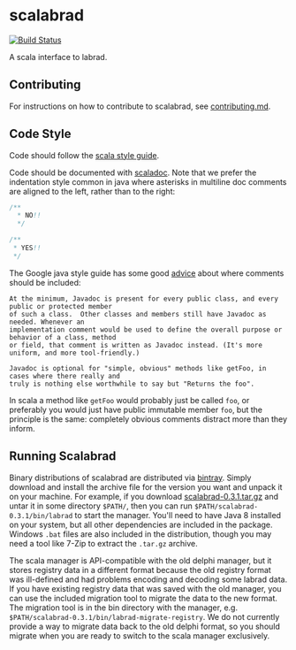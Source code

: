# scalabrad

[![Build Status](https://secure.travis-ci.org/labrad/scalabrad.png)](http://travis-ci.org/labrad/scalabrad)

A scala interface to labrad.


## Contributing

For instructions on how to contribute to scalabrad, see [contributing.md](https://github.com/labrad/labrad/blob/master/contributing.md).


## Code Style

Code should follow the [scala style guide](http://docs.scala-lang.org/style/).

Code should be documented with [scaladoc](http://docs.scala-lang.org/style/scaladoc.html). Note that we prefer the indentation style common in java where asterisks in multiline doc comments are aligned to the left, rather than to the right:

```scala
/**
  * NO!!
  */

/**
 * YES!!
 */
```

The Google java style guide has some good [advice](http://google.github.io/styleguide/javaguide.html#s7-javadoc) about where comments should be included: 

    At the minimum, Javadoc is present for every public class, and every public or protected member
    of such a class.  Other classes and members still have Javadoc as needed. Whenever an
    implementation comment would be used to define the overall purpose or behavior of a class, method
    or field, that comment is written as Javadoc instead. (It's more uniform, and more tool-friendly.)

    Javadoc is optional for "simple, obvious" methods like getFoo, in cases where there really and
    truly is nothing else worthwhile to say but "Returns the foo".

In scala a method like `getFoo` would probably just be called `foo`, or preferably you would just have public immutable member `foo`, but the principle is the same: completely obvious comments distract more than they inform.


## Running Scalabrad

Binary distributions of scalabrad are distributed via [bintray](https://bintray.com/labrad/generic/scalabrad#files).
Simply download and install the archive file for the version you want and unpack it on your machine.
For example, if you download [scalabrad-0.3.1.tar.gz](https://bintray.com/artifact/download/labrad/generic/scalabrad-0.3.1.tar.gz) and untar it in some directory `$PATH/`, then you can run `$PATH/scalabrad-0.3.1/bin/labrad` to start the manager. You'll need to have Java 8 installed on your system, but all other dependencies are included in the package. Windows `.bat` files are also included in the distribution, though you may need a tool like 7-Zip to extract the `.tar.gz` archive.

The scala manager is API-compatible with the old delphi manager, but it stores registry data in a different format because the old registry format was ill-defined and had problems encoding and decoding some labrad data. If you have existing registry data that was saved with the old manager, you can use the included migration tool to migrate the data to the new format. The migration tool is in the bin directory with the manager, e.g. `$PATH/scalabrad-0.3.1/bin/labrad-migrate-registry`. We do not currently provide a way to migrate data back to the old delphi format, so you should migrate when you are ready to switch to the scala manager exclusively.
